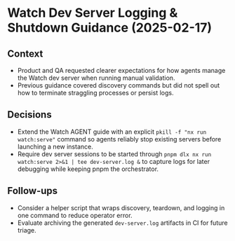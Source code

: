 # Watch Dev Server Logging & Shutdown Guidance (2025-02-17)

## Context

- Product and QA requested clearer expectations for how agents manage the Watch dev server when running manual validation.
- Previous guidance covered discovery commands but did not spell out how to terminate straggling processes or persist logs.

## Decisions

- Extend the Watch AGENT guide with an explicit `pkill -f "nx run watch:serve"` command so agents reliably stop existing servers before launching a new instance.
- Require dev server sessions to be started through `pnpm dlx nx run watch:serve 2>&1 | tee dev-server.log &` to capture logs for later debugging while keeping pnpm the orchestrator.

## Follow-ups

- Consider a helper script that wraps discovery, teardown, and logging in one command to reduce operator error.
- Evaluate archiving the generated `dev-server.log` artifacts in CI for future triage.
